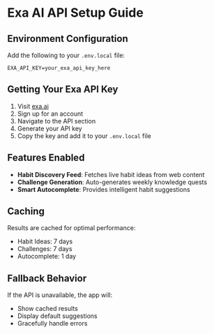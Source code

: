 # Exa AI API Setup Guide

## Environment Configuration

Add the following to your `.env.local` file:

```
EXA_API_KEY=your_exa_api_key_here
```

## Getting Your Exa API Key

1. Visit [exa.ai](https://exa.ai)
2. Sign up for an account
3. Navigate to the API section
4. Generate your API key
5. Copy the key and add it to your `.env.local` file

## Features Enabled

- **Habit Discovery Feed**: Fetches live habit ideas from web content
- **Challenge Generation**: Auto-generates weekly knowledge quests
- **Smart Autocomplete**: Provides intelligent habit suggestions

## Caching

Results are cached for optimal performance:
- Habit Ideas: 7 days
- Challenges: 7 days  
- Autocomplete: 1 day

## Fallback Behavior

If the API is unavailable, the app will:
- Show cached results
- Display default suggestions
- Gracefully handle errors
